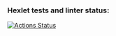 ### Hexlet tests and linter status:
[![Actions Status](https://github.com/utkapodsousom/frontend-project-12/workflows/hexlet-check/badge.svg)](https://github.com/utkapodsousom/frontend-project-12/actions)
